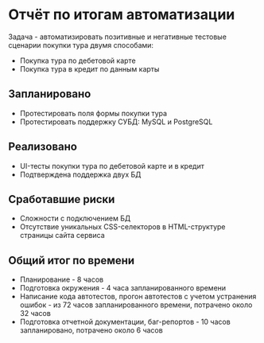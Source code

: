 # Отчёт по итогам автоматизации
Задача - автоматизировать позитивные и негативные тестовые сценарии покупки тура двумя способами:
* Покупка тура по дебетовой карте
* Покупка тура в кредит по данным карты

## Запланировано
* Протестировать поля формы покупки тура
* Протестировать поддержку СУБД: MySQL и PostgreSQL

## Реализовано
* UI-тесты покупки тура по дебетовой карте и в кредит
* Подтверждена поддержка двух БД 

## Сработавшие риски
* Сложности с подключением БД
* Отсутствие уникальных CSS-селекторов в HTML-структуре страницы сайта сервиса

## Общий итог по времени 
* Планирование - 8 часов
* Подготовка окружения - 4 часа запланированного времени
* Написание кода автотестов, прогон автотестов с учетом устранения ошибок - из 72 часов запланированного времени, потрачено около 32 часов
* Подготовка отчетной документации, баг-репортов - 10 часов запланировано, потрачено около 6 часов 
